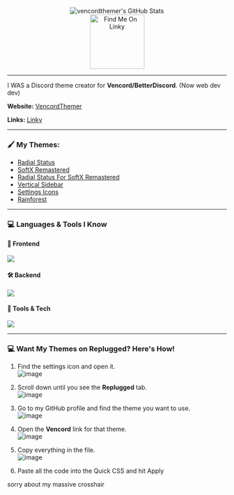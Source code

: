 

  
  
<div align="center">
  <img src="https://github-readme-stats.vercel.app/api?username=vencordthemer&theme=tokyonight&show_icons=true&hide_border=true&count_private=true" alt="vencordthemer's GitHub Stats" 
    </div>
</div>

<div align="center">
<a href="https://linky-s.pages.dev/user/vencordthemer">
  <img src="https://linky-s.pages.dev/badge.jpg" alt="Find Me On Linky" width="125"/>
</a>
</div>

***

I WAS a Discord theme creator for **Vencord/BetterDiscord**. (Now web dev dev)

**Website:** [VencordThemer](https://vencordthemer.github.io/)

**Links:** [Linky](https://linky-s.pages.dev/user/vencordthemer)



---



### 🖌️  My Themes:
- [Radial Status](https://vencordthemer.github.io/Radial-Status/)
- [SoftX Remastered](https://vencordthemer.github.io/SoftX-Remastered/)
- [Radial Status For SoftX Remastered](https://vencordthemer.github.io/Radial-Status-For-SoftX-Remastered/)
- [Vertical Sidebar](https://vencordthemer.github.io/Vertical-Sidebar/)
- [Settings Icons](https://vencordthemer.github.io/Settings-Icons/)
- [Rainforest](https://vencordthemer.github.io/Rainforest/)

---

### 💻 Languages & Tools I Know

#### 🎨 Frontend
<p align="left">
  <img src="https://skills-icons.vercel.app/api/icons?i=html,css,js" />
</p>

#### 🛠️ Backend
<p align="left">
  <img src="https://skills-icons.vercel.app/api/icons?i=nodejs,express,python,mongodb" />
</p>

#### 🧰 Tools & Tech
<p align="left">
  <img src="https://skills-icons.vercel.app/api/icons?i=firebase,vite,react,git,github,discordjs,vscode" />
</p>

***

### 💻 Want My Themes on Replugged? Here's How!
1. Find the settings icon and open it.  
   ![image](https://github.com/user-attachments/assets/9689121c-3f70-4e50-b959-643f3b4e25df)
2. Scroll down until you see the **Replugged** tab.  
   ![image](https://github.com/user-attachments/assets/d1732339-4474-4331-813a-ce72b22b7af9)
3. Go to my GitHub profile and find the theme you want to use.  
   ![image](https://github.com/user-attachments/assets/40e3ddad-ec11-43b8-9769-5c5f8e479a74)
4. Open the **Vencord** link for that theme.  
   ![image](https://github.com/user-attachments/assets/3a9cfbf5-0927-4420-b4b7-23e7275b8753)
5. Copy everything in the file.  
   ![image](https://github.com/user-attachments/assets/3a9cfbf5-0927-4420-b4b7-23e7275b8753)

6. Paste all the code into the Quick CSS and hit Apply


sorry about my massive crosshair





